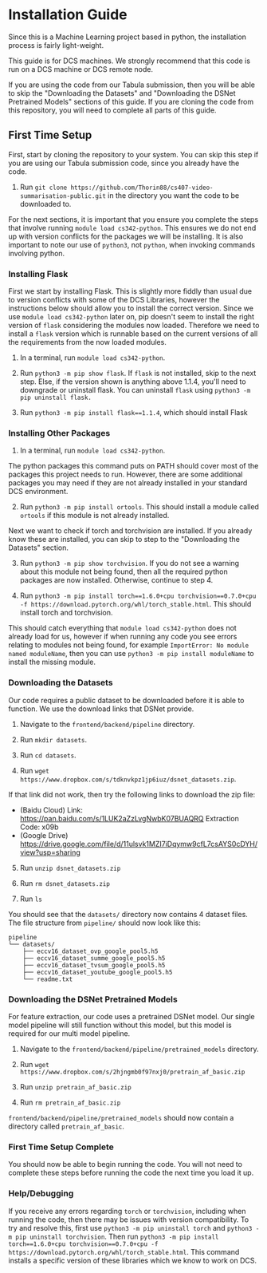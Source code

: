 # Installation Guide

Since this is a Machine Learning project based in python, the installation process is fairly light-weight.

This guide is for DCS machines. We strongly recommend that this code is run on a DCS machine or DCS remote node.

If you are using the code from our Tabula submission, then you will be able to skip the "Downloading the Datasets" and "Downloading the DSNet Pretrained Models" sections of this guide. If you are cloning the code from this repository, you will need to complete all parts of this guide.

## First Time Setup

First, start by cloning the repository to your system. You can skip this step if you are using our Tabula submission code, since you already have the code.

1) Run `git clone https://github.com/Thorin88/cs407-video-summarisation-public.git` in the directory you want the code to be downloaded to.

For the next sections, it is important that you ensure you complete the steps that involve running `module load cs342-python`. This ensures we do not end up with version conflicts for the packages we will be installing. It is also important to note our use of `python3`, not `python`, when invoking commands involving python.

### Installing Flask

First we start by installing Flask. This is slightly more fiddly than usual due to version conflicts with some of the DCS Libraries, however the instructions below should allow you to install the correct version. Since we use `module load cs342-python` later on, pip doesn't seem to install the right version of `flask` considering the modules now loaded. Therefore we need to install a `flask` version which is runnable based on the current versions of all the requirements from the now loaded modules.

1) In a terminal, run `module load cs342-python`.

2) Run `python3 -m pip show flask`. If `flask` is not installed, skip to the next step. Else, if the version shown is anything above 1.1.4, you'll need to downgrade or uninstall flask. You can uninstall `flask` using `python3 -m pip uninstall flask.`

3) Run `python3 -m pip install flask==1.1.4`, which should install Flask

### Installing Other Packages

1) In a terminal, run `module load cs342-python`.

The python packages this command puts on PATH should cover most of the packages this project needs to run. However, there are some additional packages you may need if they are not already installed in your standard DCS environment.

2) Run `python3 -m pip install ortools`. This should install a module called `ortools` if this module is not already installed.

Next we want to check if torch and torchvision are installed. If you already know these are installed, you can skip to step to the "Downloading the Datasets" section.

3) Run `python3 -m pip show torchvision`. If you do not see a warning about this module not being found, then all the required python packages are now installed. Otherwise, continue to step 4.

4) Run `python3 -m pip install torch==1.6.0+cpu torchvision==0.7.0+cpu -f https://download.pytorch.org/whl/torch_stable.html`. This should install torch and torchvision.

This should catch everything that `module load cs342-python` does not already load for us, however if when running any code you see errors relating to modules not being found, for example `ImportError: No module named moduleName`, then you can use `python3 -m pip install moduleName` to install the missing module.

### Downloading the Datasets

Our code requires a public dataset to be downloaded before it is able to function. We use the download links that DSNet provide.

1) Navigate to the `frontend/backend/pipeline` directory.

2) Run `mkdir datasets`.

3) Run `cd datasets`.

4) Run `wget https://www.dropbox.com/s/tdknvkpz1jp6iuz/dsnet_datasets.zip`.

If that link did not work, then try the following links to download the zip file:

+ (Baidu Cloud) Link: https://pan.baidu.com/s/1LUK2aZzLvgNwbK07BUAQRQ Extraction Code: x09b
+ (Google Drive) https://drive.google.com/file/d/11ulsvk1MZI7iDqymw9cfL7csAYS0cDYH/view?usp=sharing

5) Run `unzip dsnet_datasets.zip`

6) Run `rm dsnet_datasets.zip`

7) Run `ls`

You should see that the `datasets/` directory now contains 4 dataset files. The file structure from `pipeline/` should now look like this:

```
pipeline
└── datasets/
    ├── eccv16_dataset_ovp_google_pool5.h5
    ├── eccv16_dataset_summe_google_pool5.h5
    ├── eccv16_dataset_tvsum_google_pool5.h5
    ├── eccv16_dataset_youtube_google_pool5.h5
    └── readme.txt
```

### Downloading the DSNet Pretrained Models

For feature extraction, our code uses a pretrained DSNet model. Our single model pipeline will still function without this model, but this model is required for our multi model pipeline.

1) Navigate to the `frontend/backend/pipeline/pretrained_models` directory.

2) Run `wget https://www.dropbox.com/s/2hjngmb0f97nxj0/pretrain_af_basic.zip`

3) Run `unzip pretrain_af_basic.zip`

4) Run `rm pretrain_af_basic.zip`

`frontend/backend/pipeline/pretrained_models` should now contain a directory called `pretrain_af_basic`.

### First Time Setup Complete

You should now be able to begin running the code. You will not need to complete these steps before running the code the next time you load it up.

### Help/Debugging

If you receive any errors regarding `torch` or `torchvision`, including when running the code, then there may be issues with version compatibility. To try and resolve this, first use `python3 -m pip uninstall torch` and `python3 -m pip uninstall torchvision`. Then run `python3 -m pip install torch==1.6.0+cpu torchvision==0.7.0+cpu -f https://download.pytorch.org/whl/torch_stable.html`. This command installs a specific version of these libraries which we know to work on DCS.
